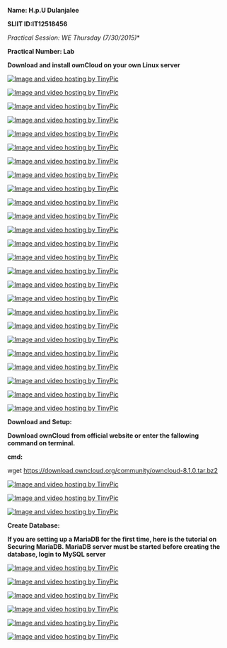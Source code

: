 
**Name: H.p.U Dulanjalee**

**SLIIT ID:IT12518456**

**Practical Session: WE Thursday (7/30/2015*)**

**Practical Number: Lab**


**Download and install ownCloud on your own Linux server**

<a href="http://tinypic.com?ref=jqkdar" target="_blank"><img src="http://i60.tinypic.com/jqkdar.jpg" border="0" alt="Image and video hosting by TinyPic"></a>

<a href="http://tinypic.com?ref=20qx9bm" target="_blank"><img src="http://i58.tinypic.com/20qx9bm.jpg" border="0" alt="Image and video hosting by TinyPic"></a>

<a href="http://tinypic.com?ref=2zrjdom" target="_blank"><img src="http://i59.tinypic.com/2zrjdom.jpg" border="0" alt="Image and video hosting by TinyPic"></a>

<a href="http://tinypic.com?ref=54u787" target="_blank"><img src="http://i62.tinypic.com/54u787.jpg" border="0" alt="Image and video hosting by TinyPic"></a>

<a href="http://tinypic.com?ref=oigody" target="_blank"><img src="http://i57.tinypic.com/oigody.jpg" border="0" alt="Image and video hosting by TinyPic"></a>

<a href="http://tinypic.com?ref=htimc2" target="_blank"><img src="http://i59.tinypic.com/htimc2.jpg" border="0" alt="Image and video hosting by TinyPic"></a>

<a href="http://tinypic.com?ref=w723o4" target="_blank"><img src="http://i58.tinypic.com/w723o4.jpg" border="0" alt="Image and video hosting by TinyPic"></a>

<a href="http://tinypic.com?ref=33mn67r" target="_blank"><img src="http://i57.tinypic.com/33mn67r.jpg" border="0" alt="Image and video hosting by TinyPic"></a>

<a href="http://tinypic.com?ref=2419vky" target="_blank"><img src="http://i59.tinypic.com/2419vky.jpg" border="0" alt="Image and video hosting by TinyPic"></a>

<a href="http://tinypic.com?ref=33p8uqh" target="_blank"><img src="http://i59.tinypic.com/33p8uqh.jpg" border="0" alt="Image and video hosting by TinyPic"></a>

<a href="http://tinypic.com?ref=m7vqqo" target="_blank"><img src="http://i60.tinypic.com/m7vqqo.jpg" border="0" alt="Image and video hosting by TinyPic"></a>

<a href="http://tinypic.com?ref=15frxfs" target="_blank"><img src="http://i60.tinypic.com/15frxfs.jpg" border="0" alt="Image and video hosting by TinyPic"></a>

<a href="http://tinypic.com?ref=4jvokk" target="_blank"><img src="http://i61.tinypic.com/4jvokk.jpg" border="0" alt="Image and video hosting by TinyPic"></a>

<a href="http://tinypic.com?ref=2mwbh4i" target="_blank"><img src="http://i61.tinypic.com/2mwbh4i.jpg" border="0" alt="Image and video hosting by TinyPic"></a>

<a href="http://tinypic.com?ref=10gwx9h" target="_blank"><img src="http://i60.tinypic.com/10gwx9h.jpg" border="0" alt="Image and video hosting by TinyPic"></a>


<a href="http://tinypic.com?ref=2le5g9d" target="_blank"><img src="http://i59.tinypic.com/2le5g9d.jpg" border="0" alt="Image and video hosting by TinyPic"></a>

<a href="http://tinypic.com?ref=verk0y" target="_blank"><img src="http://i59.tinypic.com/verk0y.jpg" border="0" alt="Image and video hosting by TinyPic"></a>


<a href="http://tinypic.com?ref=288qhrt" target="_blank"><img src="http://i57.tinypic.com/288qhrt.jpg" border="0" alt="Image and video hosting by TinyPic"></a>

<a href="http://tinypic.com?ref=zwzsc2" target="_blank"><img src="http://i62.tinypic.com/zwzsc2.jpg" border="0" alt="Image and video hosting by TinyPic"></a>

<a href="http://tinypic.com?ref=e17mgx" target="_blank"><img src="http://i57.tinypic.com/e17mgx.jpg" border="0" alt="Image and video hosting by TinyPic"></a>

<a href="http://tinypic.com?ref=2enuwq9" target="_blank"><img src="http://i58.tinypic.com/2enuwq9.jpg" border="0" alt="Image and video hosting by TinyPic"></a>

<a href="http://tinypic.com?ref=2rhy0ys" target="_blank"><img src="http://i60.tinypic.com/2rhy0ys.jpg" border="0" alt="Image and video hosting by TinyPic"></a>


<a href="http://tinypic.com?ref=aebogp" target="_blank"><img src="http://i61.tinypic.com/aebogp.jpg" border="0" alt="Image and video hosting by TinyPic"></a>

<a href="http://tinypic.com?ref=24gr5nd" target="_blank"><img src="http://i57.tinypic.com/24gr5nd.jpg" border="0" alt="Image and video hosting by TinyPic"></a>

<a href="http://tinypic.com?ref=rku79i" target="_blank"><img src="http://i60.tinypic.com/rku79i.jpg" border="0" alt="Image and video hosting by TinyPic"></a>

**Download and Setup:**

**Download ownCloud from official website or enter the fallowing command on terminal.**

**cmd:**

wget https://download.owncloud.org/community/owncloud-8.1.0.tar.bz2

<a href="http://tinypic.com?ref=pydu0" target="_blank"><img src="http://i61.tinypic.com/pydu0.jpg" border="0" alt="Image and video hosting by TinyPic"></a>

<a href="http://tinypic.com?ref=2jdn8qw" target="_blank"><img src="http://i61.tinypic.com/2jdn8qw.jpg" border="0" alt="Image and video hosting by TinyPic"></a>

<a href="http://tinypic.com?ref=ic5wf4" target="_blank"><img src="http://i62.tinypic.com/ic5wf4.jpg" border="0" alt="Image and video hosting by TinyPic"></a>

**Create Database:**

**If you are setting up a MariaDB for the first time, here is the tutorial on Securing MariaDB. MariaDB server must be started before creating the database, login to MySQL server**

<a href="http://tinypic.com?ref=29c16yb" target="_blank"><img src="http://i58.tinypic.com/29c16yb.jpg" border="0" alt="Image and video hosting by TinyPic"></a>

<a href="http://tinypic.com?ref=6jnbk6" target="_blank"><img src="http://i60.tinypic.com/6jnbk6.jpg" border="0" alt="Image and video hosting by TinyPic"></a>

<a href="http://tinypic.com?ref=x4esrr" target="_blank"><img src="http://i61.tinypic.com/x4esrr.jpg" border="0" alt="Image and video hosting by TinyPic"></a>

<a href="http://tinypic.com?ref=oh1liv" target="_blank"><img src="http://i58.tinypic.com/oh1liv.jpg" border="0" alt="Image and video hosting by TinyPic"></a>

<a href="http://tinypic.com?ref=oqvf4h" target="_blank"><img src="http://i60.tinypic.com/oqvf4h.jpg" border="0" alt="Image and video hosting by TinyPic"></a>


<a href="http://tinypic.com?ref=2u5x0z7" target="_blank"><img src="http://i61.tinypic.com/2u5x0z7.jpg" border="0" alt="Image and video hosting by TinyPic"></a>

















